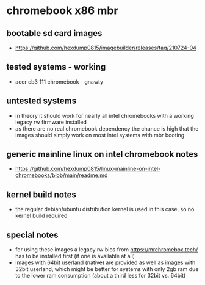 # chromebook x86 mbr

## bootable sd card images

- https://github.com/hexdump0815/imagebuilder/releases/tag/210724-04

## tested systems - working

- acer cb3 111 chromebook - gnawty

## untested systems

- in theory it should work for nearly all intel chromebooks with a working legacy rw firmware installed
- as there are no real chromebook dependency the chance is high that the images should simply work on most intel systems with mbr booting

## generic mainline linux on intel chromebook notes

- https://github.com/hexdump0815/linux-mainline-on-intel-chromebooks/blob/main/readme.md

## kernel build notes

- the regular debian/ubuntu distribution kernel is used in this case, so no kernel build required

## special notes

- for using these images a legacy rw bios from https://mrchromebox.tech/ has to be installed first (if one is available at all)
- images with 64bit userland (native) are provided as well as images with 32bit userland, which might be better
for systems with only 2gb ram due to the lower ram consumption (about a third less for 32bit vs. 64bit)
